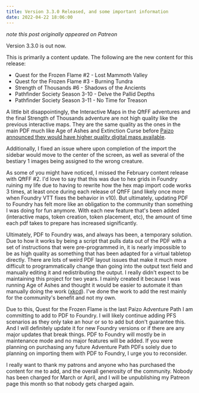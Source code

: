 ```yaml
---
title: Version 3.3.0 Released, and some important information
date: 2022-04-22 18:06:00
---
```


*note this post originally appeared on Patreon*

Version 3.3.0 is out now.

This is primarily a content update. The following are the new content for this release:

* Quest for the Frozen Flame #2 - Lost Mammoth Valley
* Quest for the Frozen Flame #3 - Burning Tundra
* Strength of Thousands #6 - Shadows of the Ancients
* Pathfinder Society Season 3-10 - Delve the Pallid Depths
* Pathfinder Society Season 3-11 - No Time for Treason

A little bit disappointingly, the Interactive Maps in the QftFF adventures and the final Strength of Thousands adventure are not high quality like the previous interactive maps. They are the same quality as the ones in the main PDF much like Age of Ashes and Extinction Curse before [Paizo announced they would have higher quality digital maps available](https://paizo.com/community/blog/v5748dyo6shcy?Changes-to-Digital-Map-Assets).

Additionally, I fixed an issue where upon completion of the import the sidebar would move to the center of the screen, as well as several of the bestiary 1 images being assigned to the wrong creature.

As some of you might have noticed, I missed the February content release with QftFF #2. I'd love to say that this was due to hex grids in Foundry ruining my life due to having to rewrite how the hex map import code works 3 times, at least once during each release of QftFF (and likely once more when Foundry VTT fixes the behavior in v10). But ultimately, updating PDF to Foundry has felt more like an obligation to the community than something I was doing for fun anymore. With each new feature that's been added (interactive maps, token creation, token placement, etc), the amount of time each pdf takes to prepare has increased significantly.

Ultimately, PDF to Foundry was, and always has been, a temporary solution. Due to how it works by being a script that pulls data out of the PDF with a set of instructions that were pre-programmed in, it is nearly impossible to be as high quality as something that has been adapted for a virtual tabletop directly. There are lots of weird PDF layout issues that make it much more difficult to programmatically change than going into the output text field and manually editing it and redistributing the output. I really didn't expect to be maintaining this project for two years. I mainly created it because I was running Age of Ashes and thought it would be easier to automate it than manually doing the work ([xkcd](https://xkcd.com/1319/)). I've done the work to add the rest mainly for the community's benefit and not my own.

Due to this, Quest for the Frozen Flame is the last Paizo Adventure Path I am committing to add to PDF to Foundry. I will likely continue adding PFS scenarios as they only take an hour or so to add but don't guarantee this. And I will definitely update it for new Foundry versions or if there are any major updates that break things. PDF to Foundry will mostly be in maintenance mode and no major features will be added. If you were planning on purchasing any future Adventure Path PDFs solely due to planning on importing them with PDF to Foundry, I urge you to reconsider.

I really want to thank my patrons and anyone who has purchased the content for me to add, and the overall generosity of the community. Nobody has been charged for March or April, and I will be unpublishing my Patreon page this month so that nobody gets charged again.